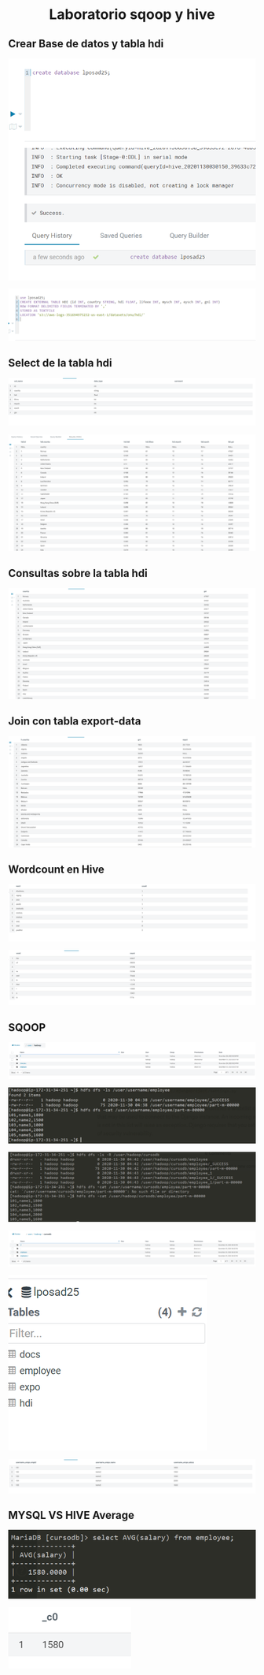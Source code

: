 # <div align='center'> Laboratorio sqoop y hive </div>

## Crear Base de datos y tabla hdi
![](images/1.PNG)

![](images/2.PNG)
## Select de la tabla hdi
![](images/3.PNG)

![](images/4.PNG)

## Consultas sobre la tabla hdi
![](images/5.PNG)

## Join con tabla export-data
![](images/6.PNG)

## Wordcount en Hive
![](images/7.PNG)

![](images/8.PNG)

## SQOOP

![](images/9.PNG)

![](images/10.PNG)

![](images/11.PNG)

![](images/12.PNG)

![](images/13.PNG)

![](images/14.PNG)
## MYSQL VS HIVE Average

![](images/15.PNG)

![](images/16.PNG)
